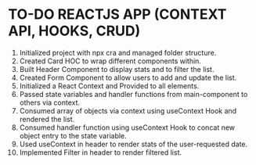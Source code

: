 # TO-DO REACTJS APP (CONTEXT API, HOOKS, CRUD)

1. Initialized project with npx cra and managed folder structure.
2. Created Card HOC to wrap different components within.
3. Built Header Component to display stats and to filter the list.
4. Created Form Component to allow users to add and update the list.
5. Initialized a React Context and Provided to all elements.
6. Passed state variables and handler functions from main-component to others via context.
7. Consumed array of objects via context using useContext Hook and rendered the list.
8. Consumed handler function using useContext Hook to concat new object entry to the state variable.
9. Used useContext in header to render stats of the user-requested date.
10. Implemented Filter in header to render filtered list.

